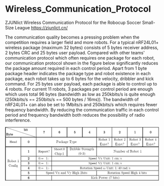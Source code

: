 # Wireless_Communication_Protocol

ZJUNlict Wireless Communication Protocol for the Robocup Soccer Small-Size League https://zjunlict.cn/

The communication quality becomes a pressing problem when the competition requires a larger field and more robots. For a typical nRF24L01+ wireless package (maximum 32 bytes) consists of 5 bytes receiver address, 2 bytes CRC and 25 bytes user payload. Compared with other teams' communication protocol which often requires one package for each robot, our communication protocol shown in the figure below significantly reduces the package amount required in each control period. Apart from 1 byte package header indicates the package type and robot existence in each package, each robot takes up to 6 bytes for the velocity, dribbler and kick command. For 25 bytes user payload, each package is able to control up to 4 robots. For current 11 robots, 3 packages per control period are enough which uses total 96 bytes (bandwidth as low as 250kbits/s is quite enough (250kbits/s == 250bits/s == 500 bytes / 16ms)). The bandwidth of nRF24L01+ can also be set to 1Mbits/s and 250kbits/s which requires fewer frequency bandwidth. By reducing the communication traffic in each control period and frequency bandwidth both reduces the possibility of radio interference.

![](Robot_Config.png)